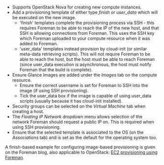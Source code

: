 
* Supports OpenStack Nova for creating new compute instances.
* Add a provisioning template of either type *finish* or *user_data* which will be executed on the new image.
   * 'finish' templates complete the provisioning process via SSH - this requires Foreman to be able to reach the IP of the new host, and that SSH is allowing connections from Foreman. This uses the SSH key which Foreman uploaded to your compute resource when it was added to Foreman.
   * 'user_data' templates instead provision by cloud-init (or similar meta-data retrieving scripts). This will not require Foreman to be able to reach the host, but the host must be able to reach Foreman (since user_data execution is asynchronous, the host must notify Foreman that the build is complete).
* Ensure Glance Images are added under the *Images* tab on the compute resource.
   * Ensure the correct username is set for Foreman to SSH into the image (if using SSH provisioning).
   * Tick the user_data box if the image is capable of using user_data scripts (usually because it has cloud-init installed).
* Security groups can be selected on the *Virtual Machine* tab when creating a host.
* The *Floating IP Network* dropdown menu allows selection of the network Foreman should request a public IP on. This is required when using SSH provisioning.
* Ensure that the selected template is associated to the OS (on the *Associations* tab) and is set as the default for the operating system too.

A finish-based example for configuring image-based provisioning is given on the Foreman blog, also applicable to OpenStack: [EC2 provisioning using Foreman](http://blog.theforeman.org/2012/05/ec2-provisioning-using-foreman.html).
